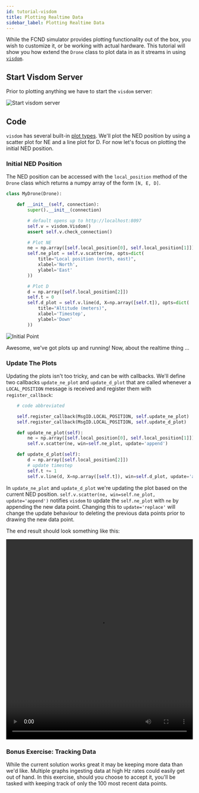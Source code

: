 ```yaml
---
id: tutorial-visdom
title: Plotting Realtime Data
sidebar_label: Plotting Realtime Data
---
```


While the FCND simulator provides plotting functionality out of the box, you wish to customize it, or be working with actual hardware. This tutorial will show you how extend the `Drone` class to plot data in as it streams in using [`visdom`](https://github.com/facebookresearch/visdom/). 

## Start Visdom Server

Prior to plotting anything we have to start the `visdom` server:

![Start visdom server](../assets/visdom-tutorial/server.gif)

## Code

`visdom` has several built-in [plot types](https://github.com/facebookresearch/visdom/#plotting). We'll plot the NED position by using a scatter plot for NE and a line plot for D. For now let's focus on plotting the initial NED position.

### Initial NED Position

The NED position can be accessed with the `local_position` method of the `Drone` class which returns a numpy array of the form `[N, E, D]`.

```python
class MyDrone(Drone):

    def __init__(self, connection):
        super().__init__(connection)

        # default opens up to http://localhost:8097
        self.v = visdom.Visdom()
        assert self.v.check_connection()

		# Plot NE
		ne = np.array([self.local_position[0], self.local_position[1]]).reshape(1, -1)
		self.ne_plot = self.v.scatter(ne, opts=dict(
			title="Local position (north, east)", 
			xlabel='North', 
			ylabel='East'
		))

		# Plot D
		d = np.array([self.local_position[2]])
		self.t = 0
		self.d_plot = self.v.line(d, X=np.array([self.t]), opts=dict(
			title="Altitude (meters)", 
			xlabel='Timestep', 
			ylabel='Down'
		))

```

![Initial Point](../assets/visdom-tutorial/initial-point.gif)

Awesome, we've got plots up and running! Now, about the realtime thing ...

### Update The Plots

Updating the plots isn't too tricky, and can be with callbacks. We'll define two callbacks `update_ne_plot` and `update_d_plot` that are called whenever a `LOCAL_POSITION` message is received and register them with `register_callback`:

```python
	# code abbreviated

	self.register_callback(MsgID.LOCAL_POSITION, self.update_ne_plot)
	self.register_callback(MsgID.LOCAL_POSITION, self.update_d_plot)

    def update_ne_plot(self):
        ne = np.array([self.local_position[0], self.local_position[1]]).reshape(1, -1)
        self.v.scatter(ne, win=self.ne_plot, update='append')

    def update_d_plot(self):
        d = np.array([self.local_position[2]])
		# update timestep
        self.t += 1
        self.v.line(d, X=np.array([self.t]), win=self.d_plot, update='append')
```

In `update_ne_plot` and `update_d_plot` we're updating the plot based on the current NED position. `self.v.scatter(ne, win=self.ne_plot, update='append')` notifies `visdom` to update the `self.ne_plot` with `ne` by appending the new data point. Changing this to `update='replace'` will change the update behaviour to deleting the previous data points prior to drawing the new data point.

The end result should look something like this:

<video width="100%" height="540" controls autoplay loop>
<source src="../assets/visdom-tutorial/realtime.webm" type="video/webm">
</video>


### Bonus Exercise: Tracking Data

While the current solution works great it may be keeping more data than we'd like. Multiple graphs ingesting data at high Hz rates could easily get out of hand. In this exercise, should you choose to accept it, you'll be tasked with
keeping track of only the 100 most recent data points.


